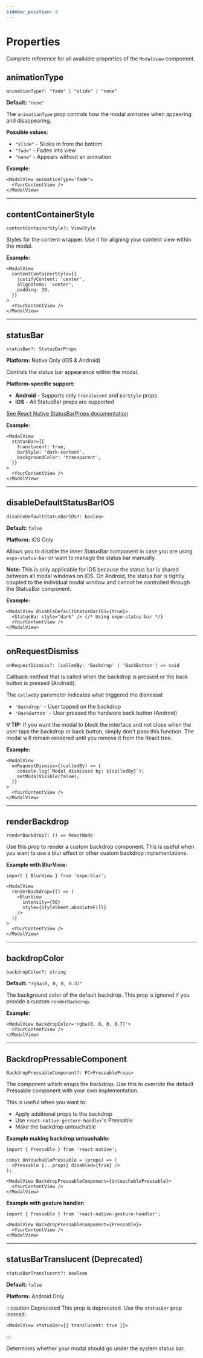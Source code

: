 ```yaml
---
sidebar_position: 4
---
```


# Properties

Complete reference for all available properties of the `ModalView` component.

## animationType

```tsx
animationType?: "fade" | "slide" | "none"
```

**Default:** `"none"`

The `animationType` prop controls how the modal animates when appearing and disappearing.

**Possible values:**

- `"slide"` - Slides in from the bottom
- `"fade"` - Fades into view
- `"none"` - Appears without an animation

**Example:**

```tsx
<ModalView animationType='fade'>
  <YourContentView />
</ModalView>
```

---

## contentContainerStyle

```tsx
contentContainerStyle?: ViewStyle
```

Styles for the content wrapper. Use it for aligning your content view within the modal.

**Example:**

```tsx
<ModalView
  contentContainerStyle={{
    justifyContent: 'center',
    alignItems: 'center',
    padding: 20,
  }}
>
  <YourContentView />
</ModalView>
```

---

## statusBar

```tsx
statusBar?: StatusBarProps
```

**Platform:** Native Only (iOS & Android)

Controls the status bar appearance within the modal.

**Platform-specific support:**
- **Android** - Supports only `translucent` and `barStyle` props
- **iOS** - All StatusBar props are supported

[See React Native StatusBarProps documentation](https://reactnative.dev/docs/statusbar#props)

**Example:**

```tsx
<ModalView
  statusBar={{
    translucent: true,
    barStyle: 'dark-content',
    backgroundColor: 'transparent',
  }}
>
  <YourContentView />
</ModalView>
```

---

## disableDefaultStatusBarIOS

```tsx
disableDefaultStatusBarIOS?: boolean
```

**Default:** `false`

**Platform:** iOS Only

Allows you to disable the inner StatusBar component in case you are using `expo-status-bar` or want to manage the status bar manually.

**Note:** This is only applicable for iOS because the status bar is shared between all modal windows on iOS. On Android, the status bar is tightly coupled to the individual modal window and cannot be controlled through the StatusBar component.

**Example:**

```tsx
<ModalView disableDefaultStatusBarIOS={true}>
  <StatusBar style="dark" /> {/* Using expo-status-bar */}
  <YourContentView />
</ModalView>
```

---

## onRequestDismiss

```tsx
onRequestDismiss?: (calledBy: 'Backdrop' | 'BackButton') => void
```

Callback method that is called when the backdrop is pressed or the back button is pressed (Android).

The `calledBy` parameter indicates what triggered the dismissal:
- `'Backdrop'` - User tapped on the backdrop
- `'BackButton'` - User pressed the hardware back button (Android)

**💡 TIP:** If you want the modal to block the interface and not close when the user taps the backdrop or back button, simply don't pass this function. The modal will remain rendered until you remove it from the React tree.

**Example:**

```tsx
<ModalView
  onRequestDismiss={(calledBy) => {
    console.log(`Modal dismissed by: ${calledBy}`);
    setModalVisible(false);
  }}
>
  <YourContentView />
</ModalView>
```

---

## renderBackdrop

```tsx
renderBackdrop?: () => ReactNode
```

Use this prop to render a custom backdrop component. This is useful when you want to use a blur effect or other custom backdrop implementations.

**Example with BlurView:**

```tsx
import { BlurView } from 'expo-blur';

<ModalView
  renderBackdrop={() => (
    <BlurView
      intensity={50}
      style={StyleSheet.absoluteFill}
    />
  )}
>
  <YourContentView />
</ModalView>
```

---

## backdropColor

```tsx
backdropColor?: string
```

**Default:** `"rgba(0, 0, 0, 0.3)"`

The background color of the default backdrop. This prop is ignored if you provide a custom `renderBackdrop`.

**Example:**

```tsx
<ModalView backdropColor='rgba(0, 0, 0, 0.7)'>
  <YourContentView />
</ModalView>
```

---

## BackdropPressableComponent

```tsx
BackdropPressableComponent?: FC<PressableProps>
```

The component which wraps the backdrop. Use this to override the default Pressable component with your own implementation.

This is useful when you want to:
- Apply additional props to the backdrop
- Use `react-native-gesture-handler`'s Pressable
- Make the backdrop untouchable

**Example making backdrop untouchable:**

```tsx
import { Pressable } from 'react-native';

const UntouchablePressable = (props) => (
  <Pressable {...props} disabled={true} />
);

<ModalView BackdropPressableComponent={UntouchablePressable}>
  <YourContentView />
</ModalView>
```

**Example with gesture handler:**

```tsx
import { Pressable } from 'react-native-gesture-handler';

<ModalView BackdropPressableComponent={Pressable}>
  <YourContentView />
</ModalView>
```

---

## statusBarTranslucent (Deprecated)

```tsx
statusBarTranslucent?: boolean
```

**Default:** `false`

**Platform:** Android Only

:::caution Deprecated
This prop is deprecated. Use the `statusBar` prop instead:
```tsx
<ModalView statusBar={{ translucent: true }}>
```
:::

Determines whether your modal should go under the system status bar.
